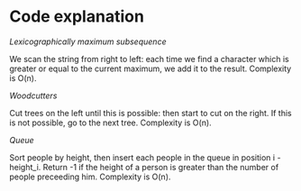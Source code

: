 # Code explanation

*Lexicographically maximum subsequence*

We scan the string from right to left: each time we find a character which is greater or equal to the current maximum, we add it to the result. Complexity is O(n).

*Woodcutters*

Cut trees on the left until this is possible: then start to cut on the right. If this is not possible, go to the next tree. Complexity is O(n).

*Queue*

Sort people by height, then insert each people in the queue in position i - height_i. Return -1 if the height of a person is greater than the number of people preceeding him. Complexity is O(n).